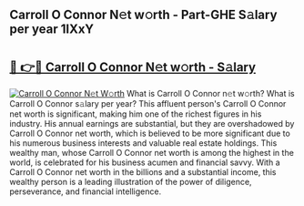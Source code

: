 ## Carroll O Connor N𝚎t w𝚘rth - Part-GHE S𝚊lary per year 1IXxY

# <h2><a href="http://gc2krqx.nevu.top/?p=Carroll+O+Connor">🔗 👉🔴 Carroll O Connor N𝚎t w𝚘rth - S𝚊lary</a></h2>

[![Carroll O Connor N𝚎t W𝚘rth](https://i.imgur.com/Oavwk0R.jpeg)](http://gc2krqx.nevu.top/?p=Carroll+O+Connor)
What is Carroll O Connor n𝚎t w𝚘rth? What is Carroll O Connor s𝚊lary per year?
This affluent person's Carroll O Connor net worth is significant, making him one of the richest figures in his industry. His annual earnings are substantial, but they are overshadowed by Carroll O Connor net worth, which is believed to be more significant due to his numerous business interests and valuable real estate holdings. This wealthy man, whose Carroll O Connor net worth is among the highest in the world, is celebrated for his business acumen and financial savvy. With a Carroll O Connor net worth in the billions and a substantial income, this wealthy person is a leading illustration of the power of diligence, perseverance, and financial intelligence.
